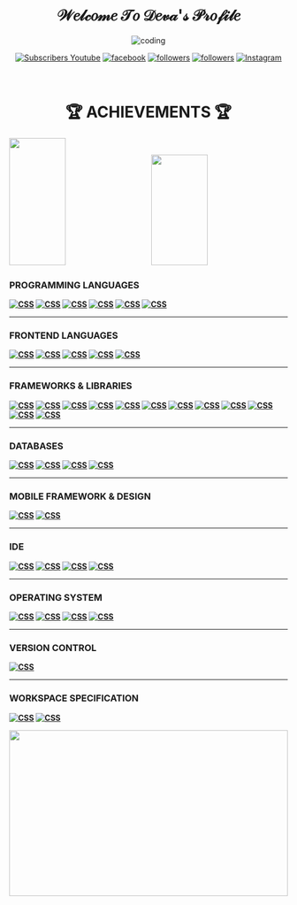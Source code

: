 <h1 align="center" class="typewriter">𝒲𝑒𝓁𝒸𝑜𝓂𝑒 𝒯𝑜 𝒟𝑒𝓋𝒶'𝓈 𝒫𝓇𝑜𝒻𝒾𝓁𝑒</h1>


<p align="center">
<img alt="coding" src="https://camo.githubusercontent.com/cae12fddd9d6982901d82580bdf321d81fb299141098ca1c2d4891870827bf17/68747470733a2f2f6d69726f2e6d656469756d2e636f6d2f6d61782f313336302f302a37513379765349765f7430696f4a2d5a2e676966">
</p>


<p align="center">
  <a href="https://www.youtube.com/channel/UCTenZ0PVTBdbV1WUrfsUhaA?sub_confirmation=1">
    <img alt="Subscribers Youtube" title="Subscribe My YouTube channel" src="https://img.shields.io/youtube/channel/subscribers/UCTenZ0PVTBdbV1WUrfsUhaA?color=%23E05D44&label=SUBSCRIBE&logo=youtube&style=for-the-badge&labelColor=CE4630"></a> 
  
  <a href="https://www.facebook.com/iamdeva3/">
    <img alt="facebook" title="Facebook" src="https://img.shields.io/badge/Facebook-1877F2?style=for-the-badge&logo=facebook&logoColor=white"/></a> 
  
  
  <a href="https://twitter.com/i_am__Deva">
    <img alt="followers" title="Follow My Twitter" src="https://img.shields.io/twitter/follow/i_am__Deva?color=0d85b5&labelColor=00acee&label=Follow&logo=twitter&logoColor=white&style=for-the-badge"/></a>

  <a href="https://github.com/Deva-Dathan">
    <img alt="followers" title="Follow My Github" src="https://img.shields.io/github/followers/Deva-Dathan?color=3c3c3c&labelColor=171515&style=for-the-badge&logo=github&label=Follow"/></a>
  
  
  <a href="https://www.instagram.com/_iam__deva/">
    <img alt="Instagram" title="Follow Me On Instagram" src="https://img.shields.io/badge/Deva Dathan-%23E4405F.svg?style=for-the-badge&logo=Instagram&logoColor=white"/></a>
</p><br>


<h1 align=center><b>🏆 ACHIEVEMENTS 🏆<b></h1>

<p>
<img src="https://github-readme-stats.vercel.app/api/top-langs/?username=Deva-Dathan&layout=compact" width="45%" height="230px">
  &nbsp;  &nbsp;  &nbsp;  &nbsp;
<img src="https://github-readme-stats.vercel.app/api?username=Deva-Dathan&show_icons=true" width="45%" height="200px">
</p>

  <h3 align=left><b>PROGRAMMING LANGUAGES</b></h3>
  
  <p>
    <a href="#"><img alt="CSS" src="https://img.shields.io/badge/C-00599C?style=for-the-badge&logo=c&logoColor=white"></a>
    <a href="#"><img alt="CSS" src="https://img.shields.io/badge/C%2B%2B-00599C?style=for-the-badge&logo=c%2B%2B&logoColor=white"></a>
    <a href="#"><img alt="CSS" src="https://img.shields.io/badge/Java-ED8B00?style=for-the-badge&logo=java&logoColor=white"></a>
    <a href="#"><img alt="CSS" src="https://img.shields.io/badge/JavaScript-323330?style=for-the-badge&logo=javascript&logoColor=F7DF1E"></a>
    <a href="#"><img alt="CSS" src="https://img.shields.io/badge/PHP-777BB4?style=for-the-badge&logo=php&logoColor=white"></a>
    <a href="#"><img alt="CSS" src="https://img.shields.io/badge/Python-FFD43B?style=for-the-badge&logo=python&logoColor=blue"></a>
</p>
    <hr>
   <h3 align=left>FRONTEND LANGUAGES</h3>
  
  <p>
    <a href="#"><img alt="CSS" src="https://img.shields.io/badge/HTML5-E34F26?style=for-the-badge&logo=html5&logoColor=white"></a>
    <a href="#"><img alt="CSS" src="https://img.shields.io/badge/CSS3-1572B6?style=for-the-badge&logo=css3&logoColor=white"></a>
    <a href="#"><img alt="CSS" src="https://img.shields.io/badge/Bootstrap-563D7C?style=for-the-badge&logo=bootstrap&logoColor=white"></a>
    <a href="#"><img alt="CSS" src="https://img.shields.io/badge/React-20232A?style=for-the-badge&logo=react&logoColor=61DAFB"></a>
    <a href="#"><img alt="CSS" src="https://img.shields.io/badge/Vue.js-35495E?style=for-the-badge&logo=vuedotjs&logoColor=4FC08D"></a>
</p>
    <hr>
   <h3 align=left>FRAMEWORKS & LIBRARIES</h3>
  
  <p>
    <a href="#"><img alt="CSS" src="https://img.shields.io/badge/Codeigniter-EF4223?style=for-the-badge&logo=codeigniter&logoColor=white"></a>
    <a href="#"><img alt="CSS" src="https://img.shields.io/badge/Xampp-F37623?style=for-the-badge&logo=xampp&logoColor=white"></a>
    <a href="#"><img alt="CSS" src="https://img.shields.io/badge/Vue.js-35495E?style=for-the-badge&logo=vuedotjs&logoColor=4FC08D"></a>
    <a href="#"><img alt="CSS" src="https://img.shields.io/badge/AngularJS-E23237?style=for-the-badge&logo=angularjs&logoColor=white"></a>
    <a href="#"><img alt="CSS" src="https://img.shields.io/badge/Django-092E20?style=for-the-badge&logo=django&logoColor=green"></a>
    <a href="#"><img alt="CSS" src="https://img.shields.io/badge/Express.js-000000?style=for-the-badge&logo=express&logoColor=white"></a>
    <a href="#"><img alt="CSS" src="https://img.shields.io/badge/Font_Awesome-339AF0?style=for-the-badge&logo=fontawesome&logoColor=white"></a>
    <a href="#"><img alt="CSS" src="https://img.shields.io/badge/jQuery-0769AD?style=for-the-badge&logo=jquery&logoColor=white"></a>
    <a href="#"><img alt="CSS" src="https://img.shields.io/badge/Nginx-009639?style=for-the-badge&logo=nginx&logoColor=white"></a>
    <a href="#"><img alt="CSS" src="https://img.shields.io/badge/Node.js-339933?style=for-the-badge&logo=nodedotjs&logoColor=white"></a>
    <a href="#"><img alt="CSS" src="https://img.shields.io/badge/npm-CB3837?style=for-the-badge&logo=npm&logoColor=white"></a>
    <a href="#"><img alt="CSS" src="https://img.shields.io/badge/React-20232A?style=for-the-badge&logo=react&logoColor=61DAFB"></a>
</p>
    <hr>
   <h3 align=left>DATABASES</h3>
  
  <p>
    <a href="#"><img alt="CSS" src="https://img.shields.io/badge/MariaDB-003545?style=for-the-badge&logo=mariadb&logoColor=white"></a>
    <a href="#"><img alt="CSS" src="https://img.shields.io/badge/MongoDB-4EA94B?style=for-the-badge&logo=mongodb&logoColor=white"></a>
    <a href="#"><img alt="CSS" src="https://img.shields.io/badge/MySQL-005C84?style=for-the-badge&logo=mysql&logoColor=white"></a>
    <a href="#"><img alt="CSS" src="https://img.shields.io/badge/Oracle-F80000?style=for-the-badge&logo=Oracle&logoColor=white"></a>
</p>
    <hr>
   <h3 align=left>MOBILE FRAMEWORK & DESIGN</h3>
  
  <p>
    <a href="#"><img alt="CSS" src="https://img.shields.io/badge/Flutter-02569B?style=for-the-badge&logo=flutter&logoColor=white"></a>
    <a href="#"><img alt="CSS" src="https://img.shields.io/badge/Figma-F24E1E?style=for-the-badge&logo=figma&logoColor=white"></a>
</p>
    <hr>
   <h3 align=left>IDE</h3>
  
  <p>
    <a href="#"><img alt="CSS" src="https://img.shields.io/badge/Visual_Studio_Code-0078D4?style=for-the-badge&logo=visual%20studio%20code&logoColor=white"></a>
    <a href="#"><img alt="CSS" src="https://img.shields.io/badge/Eclipse-2C2255?style=for-the-badge&logo=eclipse&logoColor=white"></a>
    <a href="#"><img alt="CSS" src="https://img.shields.io/badge/Android_Studio-3DDC84?style=for-the-badge&logo=android-studio&logoColor=white"></a>
    <a href="#"><img alt="CSS" src="https://img.shields.io/badge/IntelliJ_IDEA-000000.svg?style=for-the-badge&logo=intellij-idea&logoColor=white"></a>
</p>
    <hr>
   <h3 align=left>OPERATING SYSTEM</h3>
  
  <p>
    <a href="#"><img alt="CSS" src="https://img.shields.io/badge/Windows-0078D6?style=for-the-badge&logo=windows&logoColor=white"></a>
    <a href="#"><img alt="CSS" src="https://img.shields.io/badge/Android-3DDC84?style=for-the-badge&logo=android&logoColor=white"></a>
    <a href="#"><img alt="CSS" src="https://img.shields.io/badge/Kali_Linux-557C94?style=for-the-badge&logo=kali-linux&logoColor=white"></a>
    <a href="#"><img alt="CSS" src="https://img.shields.io/badge/Ubuntu-E95420?style=for-the-badge&logo=ubuntu&logoColor=white"></a>
</p>
    <hr>
   <h3 align=left>VERSION CONTROL</h3>
  
  <p>
    <a href="#"><img alt="CSS" src="https://img.shields.io/badge/GIT-E44C30?style=for-the-badge&logo=git&logoColor=white"></a>
</p>
      <hr>
   <h3 align=left>WORKSPACE SPECIFICATION</h3>
  
  <p>
    <a href="#"><img alt="CSS" src="https://img.shields.io/badge/hp%20laptop-0096D6?style=for-the-badge&logo=hp&logoColor=white"></a>
    <a href="#"><img alt="CSS" src="https://img.shields.io/badge/Intel%20Core_i5_11th-0071C5?style=for-the-badge&logo=intel&logoColor=white"></a>
</p>
    
  <p><img src="https://github-readme-streak-stats.herokuapp.com/?user=Deva-Dathan" width="100%" height="300px"></p>
 	
    
